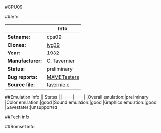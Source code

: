 #CPU09

##Info

||Info|
|-----|-----|
|**Setname:**|cpu09
|**Clones:**|[ivg09](ivg09.md)
|**Year:**|1982
|**Manufacturer:**|C. Tavernier
|**Status:**|preliminary
|**Bug reports:**|[MAMETesters](http://mametesters.org/view_all_set.php?type=1&temporary=y&search=tavernie.c)
|**Source file:**|[tavernie.c](https://github.com/mamedev/mame/blob/master/src/mess/drivers/tavernie.c)

##Emulation info
|| Status |
|-----|-----|
|Overall emulation:|preliminary
|Color emulation:|good
|Sound emulation:|good
|Graphics emulation:|good
|Savestates:|unsupported

##Tech info

##Romset info

<!--- START OF EDITED COMMENT DO NOT TOUCH TEXT ABOVE-->
